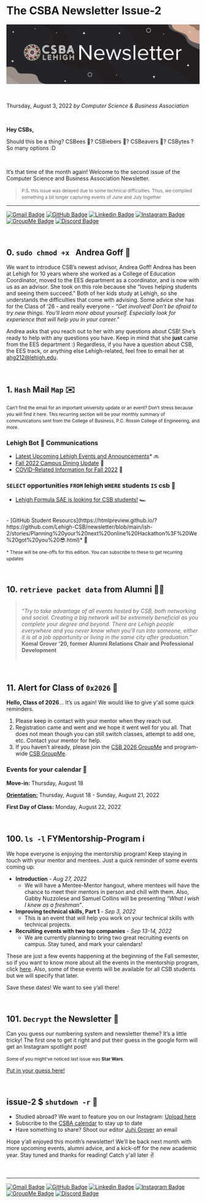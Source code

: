 # The CSBA Newsletter Issue-2

![ISH Banner](https://github.com/Lehigh-CSB/newsletter/blob/main/assets/ISH%20Banner.png?raw=true "The CSBA Newsletter")

<br />

Thursday, August 3, 2022 *by Computer Science & Business Association*

<br />

**Hey CSBs,**

Should this be a thing? CSBees 🐝? CSBiebers 🕺? CSBeavers 🦫? CSBytes ? So many options :D

<br />

It’s that time of the month again! Welcome to the second issue of the Computer Science and Business Association Newsletter.

 > <small>P.S. this issue was delayed due to some technical difficulties. Thus, we compiled something a bit longer capturing events of June and July together</small>


---
[![Gmail Badge](https://img.shields.io/badge/-@incsba-ea4335?style=flat-square&labelColor=ea4335&logo=gmail&logoColor=white&link=https://mailto:incsba@lehigh.edu)](mailto:incsba@lehigh.edu)
[![GitHub Badge](https://img.shields.io/badge/-@Lehigh_CSB-181717?style=flat-square&logo=GitHub&logoColor=white&link=https://www.github.com/Lehigh-CSB/)](https://www.github.com/Lehigh-CSB/)
[![Linkedin Badge](https://img.shields.io/badge/-@Lehigh_CSB-blue?style=flat-square&logo=Linkedin&logoColor=white&link=https://www.linkedin.com/groups/4481359/)](https://www.linkedin.com/groups/4481359/)
[![Instagram Badge](https://img.shields.io/badge/-@lehighcsb-e1306c?style=flat-square&labelColor=e1306c&logo=instagram&logoColor=white&link=https://www.instagram.com/lehighcsb/)](https://www.instagram.com/lehighcsb/)
[![GroupMe Badge](https://img.shields.io/badge/-@Lehigh_CSB-00aff0?style=flat-square&labelColor=00aff0&logo=groupme&logoColor=white&link=https://groupme.com/join_group/35276853/t4yllUCs)](https://groupme.com/join_group/35276853/t4yllUCs)
[![Discord Badge](https://img.shields.io/badge/-@Lehigh_CSB-5865f2?style=flat-square&labelColor=5865f2&logo=discord&logoColor=white&link=https://discord.gg/5EDK9W4FGA)](https://discord.gg/5EDK9W4FGA)

<br />

## 0. `sudo chmod +x ` Andrea Goff 🎉

We want to introduce CSB’s newest advisor, Andrea Goff! Andrea has been at Lehigh for 10 years where she worked as a College of Education Coordinator, moved to the EES department as a coordinator, and is now with us as an advisor. She took on this role because she “loves helping students and seeing them succeed.” Both of her kids study at Lehigh, so she understands the difficulties that come with advising. Some advice she has for the Class of ‘26 - and really everyone - *“Get involved! Don’t be afraid to try new things. You’ll learn more about yourself. Especially look for experience that will help you in your career.”*

Andrea asks that you reach out to her with any questions about CSB! She’s ready to help with any questions you have. Keep in mind that she **just** came from the EES department :) Regardless, if you have a question about CSB, the EES track, or anything else Lehigh-related, feel free to email her at [ahg212@lehigh.edu](ahg212@lehigh.edu).

<br />

## 1. `Hash` Mail `Map` ✉️

<small>Can’t find the email for an important university update or an event? Don’t stress because you will find it here. This recurring section will be your monthly summary of communications sent from the College of Business, P.C. Rossin College of Engineering, and more.</small>

### Lehigh Bot 🤖 Communications

- [Latest Upcoming Lehigh Events and Announcements](https://htmlpreview.github.io/?https://github.com/Lehigh-CSB/newsletter/blob/main/ish-2/stories/Upcoming%20Lehigh%20Events%20and%20Announcements%20Sunday%2C%20Aug%2007%2C%202022.html)* 🔜
- [Fall 2022 Campus Dining Update](https://htmlpreview.github.io/?https://github.com/Lehigh-CSB/newsletter/blob/main/ish-2/stories/Fall%202022%20Campus%20Dining%20Update.html) 🍕
- [COVID-Related Information for Fall 2022](https://htmlpreview.github.io/?https://github.com/Lehigh-CSB/newsletter/blob/main/ish-2/stories/COVID-Related%20Information%20for%20Fall%202022.html) 🦠

### `SELECT` opportunities `FROM` lehigh `WHERE` students `IS` csb 🚀 
- [Lehigh Formula SAE is looking for CSB students!](https://htmlpreview.github.io/?https://github.com/Lehigh-CSB/newsletter/blob/main/ish-2/stories/CSB%20Formula%20Interest.html) 🏎
<br>
- [GitHub Student Resourcs](https://htmlpreview.github.io/?https://github.com/Lehigh-CSB/newsletter/blob/main/ish-2/stories/Planning%20your%20next%20online%20Hackathon%3F%20We%20got%20you%20😎.html)* 📄

<small>* These will be one-offs for this edition. You can subscribe to these to get recurring updates</small>

<br />

## 10. `retrieve packet data` from Alumni 👩‍🎓

><br>*“Try to take advantage of all events hosted by CSB, both networking and social. Creating a big network will be extremely beneficial as you complete your degree and beyond. There are Lehigh people everywhere and you never know when you’ll run into someone, either it is at a job opportunity or living in the same city after graduation.”* <br> **Komal Grover ‘20, former Alumni Relations Chair and Professional Development** <br><br>

<br />

## 11. Alert for Class of `0x2026` 👾

**Hello, Class of 2026**… It’s us again! We would like to give y'all some quick reminders.

1. Please keep in contact with your mentor when they reach out.
2. Registration came and went and we hope it went well for you all. That does not mean though you can still switch classes, attempt to add one, etc. Contact your mentor for help.
3. If you haven’t already, please join the [CSB 2026 GroupMe](https://web.groupme.com/join_group/87218904/3qYTsnaZ) and program-wide [CSB GroupMe](https://web.groupme.com/join_group/35276853/t4yllUCs).

### Events for your calendar 📅

**Move-in:** Thursday, August 18

**[Orientation:](https://studentaffairs.lehigh.edu/content/fall-orientation)** Thursday, August 18  - Sunday, August 21, 2022

**First Day of Class:** Monday, August 22, 2022

<br />

## 100. `ls -l` FYMentorship-Program ℹ️

We hope everyone is enjoying the mentorship program! Keep staying in touch with your mentor and mentees. Just a quick reminder of some events coming up:

- **Introduction** - *Aug 27, 2022*
  - We will have a Mentee-Mentor hangout, where mentees will have the chance to meet their mentors in person and chill with them. Also, Gabby Nuzzolese and Samuel Collins will be presenting *“What I wish I knew as a freshman”*.
- **Improving technical skills, Part 1** - *Sep 3, 2022*
  - This is an event that will help you work on your technical skills with technical projects. 
- **Recruiting events with two top companies** - *Sep 13-14, 2022*
  - We are currently planning to bring two great recruiting events on campus. Stay tuned, and mark your calendars!
	
These are just a few events happening at the beginning of the Fall semester, so if you want to know more about all the events in the mentorship program, click [here](https://docs.google.com/document/d/1pjEoheXrlzp9ZYbUKmMRqLZxe1k48QzdTgLj_UaFh9c/edit). Also, some of these events will be available for all CSB students but we will specify that later.

Save these dates! We want to see y’all there!

<br>

## 101. `Decrypt` the Newsletter 🧩

Can you guess our numbering system and newsletter theme? It’s a little tricky! The first one to get it right and put their guess in the google form will get an Instagram spotlight post! 

<small>Some of you might've noticed last issue was **Star Wars**.</small>

[Put in your guess here!](https://forms.gle/nVQzA8z8AFk2WPvTA) 

<br />

## issue-2 $ `shutdown -r` 👋

- Studied abroad? We want to feature you on our Instagram: [Upload here](https://forms.gle/nP9wENsiShtD18sk7)
- Subscribe to the [CSBA calendar](https://calendar.google.com/calendar/u/0?cid=aW5jc2JhQGxlaGlnaC5lZHU) to stay up to date
- Have something to share? Shoot our editor [Juhi Grover](mailto:jug225@lehigh.edu) an email

Hope y’all enjoyed this month’s newsletter! We’ll be back next month with more upcoming events, alumni advice, and a kick-off for the new academic year. Stay tuned and thanks for reading! Catch y'all later ✌️

<br />

---
[![Gmail Badge](https://img.shields.io/badge/-@incsba-ea4335?style=flat-square&labelColor=ea4335&logo=gmail&logoColor=white&link=https://mailto:incsba@lehigh.edu)](mailto:incsba@lehigh.edu)
[![GitHub Badge](https://img.shields.io/badge/-@Lehigh_CSB-181717?style=flat-square&logo=GitHub&logoColor=white&link=https://www.github.com/Lehigh-CSB/)](https://www.github.com/Lehigh-CSB/)
[![Linkedin Badge](https://img.shields.io/badge/-@Lehigh_CSB-blue?style=flat-square&logo=Linkedin&logoColor=white&link=https://www.linkedin.com/groups/4481359/)](https://www.linkedin.com/groups/4481359/)
[![Instagram Badge](https://img.shields.io/badge/-@lehighcsb-e1306c?style=flat-square&labelColor=e1306c&logo=instagram&logoColor=white&link=https://www.instagram.com/lehighcsb/)](https://www.instagram.com/lehighcsb/)
[![GroupMe Badge](https://img.shields.io/badge/-@Lehigh_CSB-00aff0?style=flat-square&labelColor=00aff0&logo=groupme&logoColor=white&link=https://groupme.com/join_group/35276853/t4yllUCs)](https://groupme.com/join_group/35276853/t4yllUCs)
[![Discord Badge](https://img.shields.io/badge/-@Lehigh_CSB-5865f2?style=flat-square&labelColor=5865f2&logo=discord&logoColor=white&link=https://discord.gg/5EDK9W4FGA)](https://discord.gg/5EDK9W4FGA)
